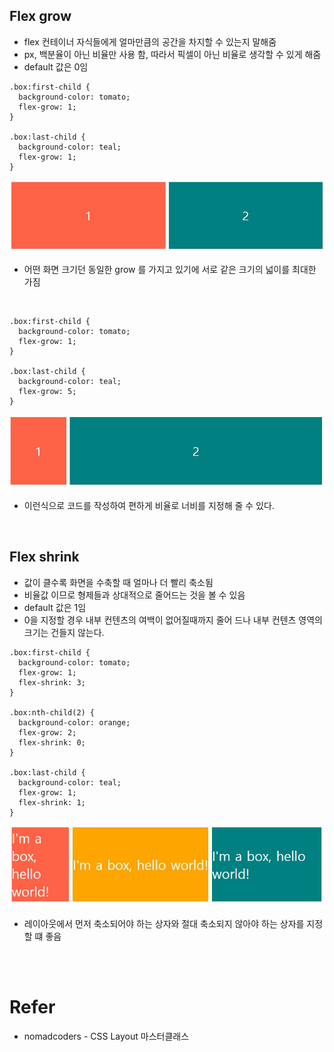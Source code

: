 ## Flex grow

+ flex 컨테이너 자식들에게 얼마만큼의 공간을 차지할 수 있는지 말해줌
+ px, 백분율이 아닌 비율만 사용 함, 따라서 픽셀이 아닌 비율로 생각할 수 있게 해줌
+ default 값은 0임

```
.box:first-child {
  background-color: tomato;
  flex-grow: 1;
}

.box:last-child {
  background-color: teal;
  flex-grow: 1;
}
```

![grow1](../../img/CSS/grow1.JPG)

+ 어떤 화면 크기던 동일한 grow 를 가지고 있기에 서로 같은 크기의 넓이를 최대한 가짐

<br>

```
.box:first-child {
  background-color: tomato;
  flex-grow: 1;
}

.box:last-child {
  background-color: teal;
  flex-grow: 5;
}
```

![grow2](../../img/CSS/grow2.JPG)


+ 이런식으로 코드를 작성하여 편하게 비율로 너비를 지정해 줄 수 있다.

<br>


## Flex shrink

+ 값이 클수록 화면을 수축할 때 얼마나 더 빨리 축소됨
+ 비율값 이므로 형제들과 상대적으로 줄어드는 것을 볼 수 있음
+ default 값은 1임
+ 0을 지정할 경우 내부 컨텐츠의 여백이 없어질때까지 줄어 드나 내부 컨텐츠 영역의 크기는 건들지 않는다.

```
.box:first-child {
  background-color: tomato;
  flex-grow: 1;
  flex-shrink: 3;
}

.box:nth-child(2) {
  background-color: orange;
  flex-grow: 2;
  flex-shrink: 0;
}

.box:last-child {
  background-color: teal;
  flex-grow: 1;
  flex-shrink: 1;
}
```

![shrink1](../../img/CSS/shrink1.JPG)

+ 레이아웃에서 먼저 축소되어야 하는 상자와 절대 축소되지 않아야 하는 상자를 지정할 떄 좋음

<br>
<br>

# Refer
* nomadcoders - CSS Layout 마스터클래스